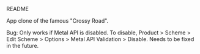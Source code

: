 README

App clone of the famous "Crossy Road". 

Bug: Only works if Metal API is disabled. To disable, Product > Scheme > Edit Scheme > Options > Metal API Validation > Disable. Needs to be fixed in the future.

